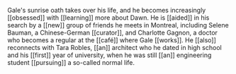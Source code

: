 Gale's sunrise oath takes over his life, and he becomes increasingly [[obsessed]] with [[learning]] more about Dawn. He is [[aided]] in his search by a [[new]] group of friends he meets in Montreal, including Selene Bauman, a Chinese-German [[curator]], and Charlotte Gagnon, a doctor who becomes a regular at the [[café]] where Gale [[works]]. He [[also]] reconnects with Tara Robles, [[an]] architect who he dated in high school and his [[first]] year of university, when he was still [[an]] engineering student [[pursuing]] a so-called normal life.

